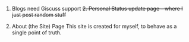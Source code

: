 1. Blogs need Giscuss support
~~2. Personal Status update page - where I just post random stuff~~

3. About (the Site) Page
This site is created for myself, to behave as a single point of truth.
